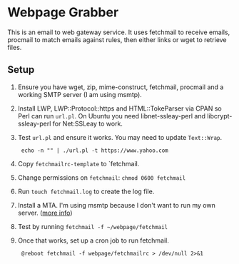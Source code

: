 Webpage Grabber
===============

This is an email to web gateway service.  It uses fetchmail to receive emails, procmail to match emails against rules, then either links or wget to retrieve files.


Setup
-----

1. Ensure you have wget, zip, mime-construct, fetchmail, procmail and a working SMTP server (I am using msmtp).
2. Install LWP, LWP::Protocol::https and HTML::TokeParser via CPAN so Perl can run `url.pl`.  On Ubuntu you need libnet-ssleay-perl and libcrypt-ssleay-perl for Net:SSLeay to work.
3. Test `url.pl` and ensure it works.  You may need to update `Text::Wrap`.

        echo -n "" | ./url.pl -t https://www.yahoo.com

4. Copy `fetchmailrc-template` to `fetchmail.
5. Change permissions on `fetchmail`: `chmod 0600 fetchmail`
6. Run `touch fetchmail.log` to create the log file.
7. Install a MTA.  I'm using msmtp because I don't want to run my own server.  ([more info](https://wiki.archlinux.org/index.php/Msmtp))
8. Test by running `fetchmail -f ~/webpage/fetchmail`
9. Once that works, set up a cron job to run fetchmail.

        @reboot fetchmail -f webpage/fetchmailrc > /dev/null 2>&1
